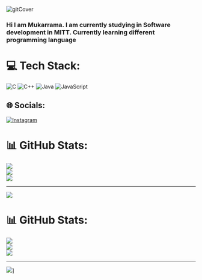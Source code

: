 ![gitCover](https://github.com/Mukarrama31/mukarrama31/assets/158204646/08763220-7614-473c-9bd1-b466b72df628)
### Hi I am Mukarrama. I am currently studying in Software development in MITT. Currently learning different programming language 


# 💻 Tech Stack:
![C](https://img.shields.io/badge/c-%2300599C.svg?style=for-the-badge&logo=c&logoColor=white) ![C++](https://img.shields.io/badge/c++-%2300599C.svg?style=for-the-badge&logo=c%2B%2B&logoColor=white) ![Java](https://img.shields.io/badge/java-%23ED8B00.svg?style=for-the-badge&logo=openjdk&logoColor=white) ![JavaScript](https://img.shields.io/badge/javascript-%23323330.svg?style=for-the-badge&logo=javascript&logoColor=%23F7DF1E)

## 🌐 Socials:
[![Instagram](https://img.shields.io/badge/Instagram-%23E4405F.svg?logo=Instagram&logoColor=white)](https://instagram.com/mukarrama__) 
# 📊 GitHub Stats:
![](https://github-readme-stats.vercel.app/api?username=mukarrama31&theme=dark&hide_border=false&include_all_commits=false&count_private=false)<br/>
![](https://github-readme-streak-stats.herokuapp.com/?user=mukarrama31&theme=dark&hide_border=false)<br/>
![](https://github-readme-stats.vercel.app/api/top-langs/?username=mukarrama31&theme=dark&hide_border=false&include_all_commits=false&count_private=false&layout=compact)

---
[![](https://visitcount.itsvg.in/api?id=mukarrama31&icon=0&color=0)](https://visitcount.itsvg.in)

<!-- Proudly created with GPRM ( https://gprm.itsvg.in ) -->


<!-- Proudly created with GPRM ( https://gprm.itsvg.in ) -->
# 📊 GitHub Stats:
![](https://github-readme-stats.vercel.app/api?username=mukarrama31&theme=dark&hide_border=false&include_all_commits=false&count_private=false)<br/>
![](https://github-readme-streak-stats.herokuapp.com/?user=mukarrama31&theme=dark&hide_border=false)<br/>
![](https://github-readme-stats.vercel.app/api/top-langs/?username=mukarrama31&theme=dark&hide_border=false&include_all_commits=false&count_private=false&layout=compact)

---
[![](https://visitcount.itsvg.in/api?id=mukarrama31&icon=0&color=0)](https://visitcount.itsvg.in)]

